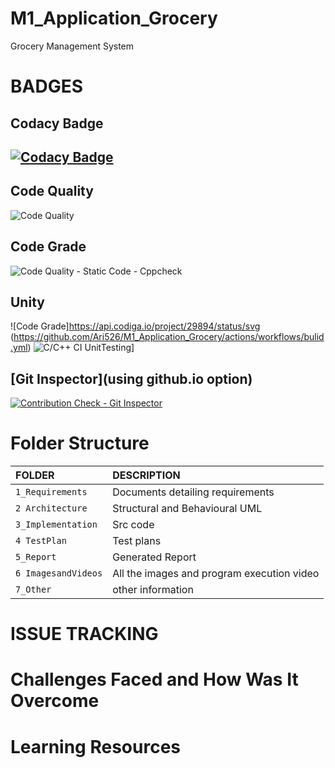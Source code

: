 # M1_Application_Grocery
Grocery Management System

# BADGES


## Codacy Badge 
## [![Codacy Badge](https://app.codacy.com/project/badge/Grade/0d2c8b8110f145368c0d4bccba673833)](https://www.codacy.com/gh/Ari526/M1_Application_Grocery/dashboard?utm_source=github.com&amp;utm_medium=referral&amp;utm_content=Ari526/M1_Application_Grocery&amp;utm_campaign=Badge_Grade)

## Code Quality 
![Code Quality](https://api.codiga.io/project/29894/score/svg)

## Code Grade 
![Code Quality - Static Code - Cppcheck](https://github.com/Ari526/M1_Application_Grocery/actions/workflows/cppcheck.yml/badge.svg)
## Unity 
![Code Grade]https://api.codiga.io/project/29894/status/svg (https://github.com/Ari526/M1_Application_Grocery/actions/workflows/bulid.yml)
 ![C/C++ CI UnitTesting](https://github.com/Ari526/M1_Application_Grocery/actions/workflows/bulid.yml/badge.svg)]
## [Git Inspector](using github.io option)
[![Contribution Check - Git Inspector](https://github.com/Ari526/M1_Application_Grocery/actions/workflows/gitinspector.yml/badge.svg)](https://github.com/Ari526/M1_Application_Grocery/actions/workflows/gitinspector.yml)




# Folder Structure
|FOLDER|DESCRIPTION|
|:-----|:----------|
|`1_Requirements`|Documents detailing requirements|
|`2 Architecture`|Structural and Behavioural UML|
|`3_Implementation`|Src code|
|`4 TestPlan`|Test plans|
|`5_Report`|Generated Report|
|`6 ImagesandVideos`|All the images and program execution video|
|`7_Other`|other information|

# ISSUE TRACKING


# Challenges Faced and How Was It Overcome


# Learning Resources


